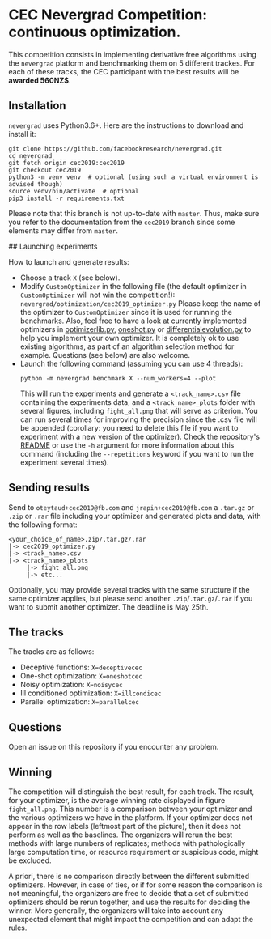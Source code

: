 # CEC Nevergrad Competition: continuous optimization.

This competition consists in implementing derivative free algorithms using the `nevergrad` platform and benchmarking them on 5 different trackes. For each of these tracks, the CEC participant with the best results will be **awarded 560NZ$**.

## Installation

`nevergrad` uses Python3.6+. Here are the instructions to download and install it:

```
git clone https://github.com/facebookresearch/nevergrad.git
cd nevergrad
git fetch origin cec2019:cec2019
git checkout cec2019
python3 -m venv venv  # optional (using such a virtual environment is advised though)
source venv/bin/activate  # optional
pip3 install -r requirements.txt
```

Please note that this branch is not up-to-date with `master`. Thus, make sure you refer to the documentation from the `cec2019` branch since some elements may differ from `master`.

## Launching experiments

How to launch and generate results:
 - Choose a track `X` (see below).
 - Modify `CustomOptimizer` in the following file  (the default optimizer in `CustomOptimizer` will not win the competition!):
   `nevergrad/optimization/cec2019_optimizer.py` Please keep the name of the optimizer to `CustomOptimizer` since it is used
   for running the benchmarks. Also, feel free to have a look at currently implemented optimizers in
   [optimizerlib.py](../nevergrad/optimization/optimizerlib.py), [oneshot.py](../nevergrad/optimization/oneshot.py)
   or [differentialevolution.py](../nevergrad/optimization/differentialevolution.py) to help you implement your own optimizer.
   It is completely ok to use existing algorithms, as part of an algorithm selection method for example.
   Questions (see below) are also welcome.
 - Launch the following command (assuming you can use 4 threads):
   ```
   python -m nevergrad.benchmark X --num_workers=4 --plot
   ```
   This will run the experiments and generate a `<track_name>.csv` file containing the experiments data,
   and a `<track_name>_plots` folder with several figures, including  `fight_all.png` that will serve as criterion.
   You can run several times for improving the precision since the .csv file will be appended
   (corollary: you need to delete this file if you want to experiment with a new version of the optimizer).
   Check the repository's [README](../README.md) or use the `-h` argument for more information about this command
   (including the `--repetitions` keyword if you want to run the experiment several times).

## Sending results

Send to `oteytaud+cec2019@fb.com` and `jrapin+cec2019@fb.com` a `.tar.gz` or `.zip` or `.rar` file including your optimizer and generated plots and data, with the following format:
```
<your_choice_of_name>.zip/.tar.gz/.rar
|-> cec2019_optimizer.py
|-> <track_name>.csv
|-> <track_name>_plots
     |-> fight_all.png
     |-> etc...
```
Optionally, you may provide several tracks with the same structure if the same optimizer applies, but please send another
`.zip`/`.tar.gz`/`.rar` if you want to submit another optimizer.
The deadline is May 25th.

## The tracks

The tracks are as follows:
 - Deceptive functions: `X=deceptivecec`
 - One-shot optimization: `X=oneshotcec`
 - Noisy optimization: `X=noisycec`
 - Ill conditioned optimization: `X=illcondicec`
 - Parallel optimization: `X=parallelcec`

## Questions
Open an issue on this repository if you encounter any problem.

## Winning
The competition will distinguish the best result, for each track. The result, for your optimizer, is the average
winning rate displayed in figure `fight_all.png`. This number is a comparison between your optimizer and the
various optimizers we have in the platform. If your optimizer does not appear in the row labels
(leftmost part of the picture), then it does not perform as well as the baselines.
The organizers will rerun the best methods with large numbers of replicates; methods with pathologically
large computation time, or resource requirement or suspicious code, might be excluded.

A priori, there is no comparison directly between the different submitted optimizers.
However, in case of ties, or if for some reason the comparison is not meaningful,
the organizers are free to decide that a set of submitted optimizers should be rerun together,
and use the results for deciding the winner. More generally, the organizers will take
into account any unexpected element that might impact the competition and can adapt the rules.





